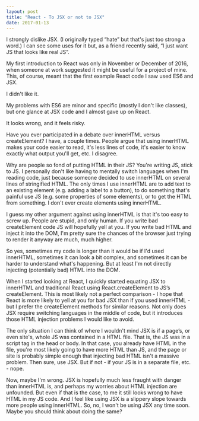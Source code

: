 ```yaml
---
layout: post
title: "React - To JSX or not to JSX"
date: 2017-01-13
---
```

I strongly dislike JSX. (I originally typed “hate” but that's just too strong a word.) I can see some uses for it but, as a friend recently said, “I just want JS that looks like real JS”. 

My first introduction to React was only in November or December of 2016, when someone at work suggested it might be useful for a project of mine. This, of course, meant that the first example React code I saw used ES6 and JSX. 

I didn't like it.

My problems with ES6 are minor and specific (mostly I don't like classes), but one glance at JSX code and I almost gave up on React. 

It looks wrong, and it feels risky.

Have you ever participated in a debate over innerHTML versus createElement? I have, a couple times. People argue that using innerHTML makes your code easier to read, it's less lines of code, it's easier to know exactly what output you'll get, etc. I disagree. 

Why are people so fond of putting HTML in their JS? You're writing JS, stick to JS. I personally don't like having to mentally switch languages when I'm reading code, just because someone decided to use innerHTML on several lines of stringified HTML. The only times I use innerHTML are to add text to an existing element (e.g. adding a label to a button), to do something that's painful use JS (e.g. some properties of some elements), or to get the HTML from something. I don't ever create elements using innerHTML. 

I guess my other argument against using innerHTML is that it's too easy to screw up. People are stupid, and only human. If you write bad createElement code JS will hopefully yell at you. If you write bad HTML and inject it into the DOM, I'm pretty sure the chances of the browser just trying to render it anyway are much, much higher.

So yes, sometimes my code is longer than it would be if I'd used innerHTML, sometimes it can look a bit complex, and sometimes it can be harder to understand what's happening. But at least I'm not directly injecting (potentially bad) HTML into the DOM.

When I started looking at React, I quickly started equating JSX to innerHTML and traditional React using React.createElement to JS’s createElement. This is most likely not a perfect comparison - I hope that React is more likely to yell at you for bad JSX than if you used innerHTML - but I prefer the createElement methods for similar reasons. Not only does JSX require switching languages in the middle of code, but it introduces those HTML injection problems I would like to avoid.

The only situation I can think of where I wouldn't mind JSX is if a page’s, or even site's, whole JS was contained in a HTML file. That is, the JS was in a script tag in the head or body. In that case, you already have HTML in the file, you're most likely going to have more HTML than JS, and the page or site is probably simple enough that injecting bad HTML isn't a massive problem. Then sure, use JSX. But if not - if your JS is in a separate file, etc. - nope. 

Now, maybe I'm wrong. JSX is hopefully much less fraught with danger than innerHTML is, and perhaps my worries about HTML injection are unfounded. But even if that is the case, to me it still looks wrong to have HTML in my JS code. And I feel like using JSX is a slippery slope towards more people using innerHTML. So, no, I won't be using JSX any time soon. Maybe you should think about doing the same?
